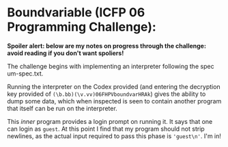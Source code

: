 # Boundvariable (ICFP 06 Programming Challenge):

**Spoiler alert: below are my notes on progress through the challenge: avoid reading if you don't want spoliers!**

The challenge begins with implementing an interpreter following the spec um-spec.txt.

Running the interpreter on the Codex provided (and entering the decryption key provided of `(\b.bb)(\v.vv)06FHPVboundvarHRAk`) gives the ability to dump some data, which when inspected is seen to contain another program that itself can be run on the interpreter.

This _inner_ program provides a login prompt on running it. It says that one can login as `guest`. At this point I find that my program should not strip newlines, as the actual input required to pass this phase is `'guest\n'`. I'm in!